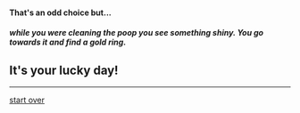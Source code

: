 #### That's an odd choice but...  
##### while you were cleaning the poop you see something shiny. You go towards it and find a gold ring.   
## It's your lucky day!
---  
[start over](../beginning/start.md)